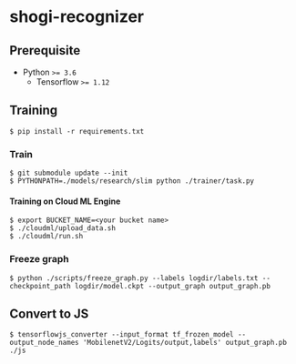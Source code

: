 # shogi-recognizer

## Prerequisite

- Python `>= 3.6`
  - Tensorflow `>= 1.12`


## Training

```
$ pip install -r requirements.txt
```


### Train

```
$ git submodule update --init
$ PYTHONPATH=./models/research/slim python ./trainer/task.py
```


#### Training on Cloud ML Engine

```
$ export BUCKET_NAME=<your bucket name>
$ ./cloudml/upload_data.sh
$ ./cloudml/run.sh
```


### Freeze graph

```
$ python ./scripts/freeze_graph.py --labels logdir/labels.txt --checkpoint_path logdir/model.ckpt --output_graph output_graph.pb
```


## Convert to JS

```
$ tensorflowjs_converter --input_format tf_frozen_model --output_node_names 'MobilenetV2/Logits/output,labels' output_graph.pb ./js
```
